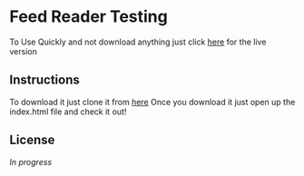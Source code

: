 # Feed Reader Testing

To Use Quickly and not download anything just click [here](https://avalos010.github.io/newsFeed-Udacity-/) for the live version

## Instructions

To download it just clone it from [here](https://github.com/avalos010/newsFeed-Udacity-) 
Once you download it just open up the index.html file and check it out!


## License
   *In progress*

